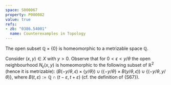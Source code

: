 ```yaml
---
space: S000067
property: P000082
value: true
refs:
- zb: "0386.54001"
  name: Counterexamples in Topology
---
```


The open subset $\mathbb Q{\times}\{0\}$ is homeomorphic to a metrizable space $\mathbb Q$.

Consider $(x,y)\in X$ with $y>0$. Observe that for $0<\epsilon<y/\theta$ the open neighbourhood $N_\epsilon(x,y)$ is homeomorphic to the following subset of $\mathbb R^2$ (hence it is metrizable):
$\big(B(-y/\theta,\epsilon){\times}\{y/ \theta\}\big)
\cup \big(\{-y/ \theta\}{\times} B(y/ \theta,\epsilon)\big)\cup
\big\{(-y/ \theta,y/ \theta)\big\}$,
where $B(t,\varepsilon):=\mathbb Q\cap (t-\varepsilon,t+\varepsilon)$ (cf. the definition of {S67}).
